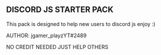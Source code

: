 ﻿DISCORD JS STARTER PACK
-------------------------------------------
This pack is designed to help new users to discord js enjoy :)

AUTHOR: jgamer_playzYT#2489

NO CREDIT NEEDED JUST HELP OTHERS
